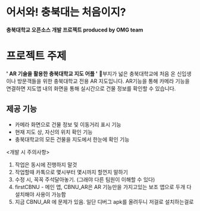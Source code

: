 # 어서와! 충북대는 처음이지?
__충북대학교 오픈소스 개발 프로젝트 produced by OMG team__

프로젝트 주제
===
__' AR 기술을 활용한 충북대학교 지도 어플 '__
부지가 넓은 충북대학교에 처음 온 신입생이나 방문객들을 위한 충북대학교 전용 AR 지도입니다.
AR기능을 통해 카메라 기능을 연결하면 지도앱 내의 화면을 통해 실시간으로 건물 정보를 확인할 수 있습니다.

## 제공 기능
- 카메라 화면으로 건물 정보 및 이동거리 표시 기능
- 현재 지도 상, 자신의 위치 확인 기능
- 충북대학교의 모든 건물을 지도에서 한눈에 확인 기능

<개발 시 주의사항>
1. 작업은 동시에 진행하지 말것
2. 작업할때 카톡으로 몇시부터 몇시까지 할껀지 말하기
3. 수정 시, 꼭꼭 주석달아놓기. (그래야 다른 팀원이 이해할 수 있다)
4. firstCBNU - 메인 앱, CBNU_AR은 AR 기능만을 가지고있는 보조 앱으로 두개 다 설치해야 사용이 가능함
5. 지금 CBNU_AR 에 문제가 있음. 일단 디버그 apk를 올려두니 저걸로 설치하는걸로

